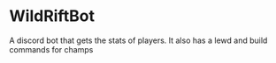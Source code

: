 # WildRiftBot
A discord bot that gets the stats of players. It also has a lewd and build commands for champs
